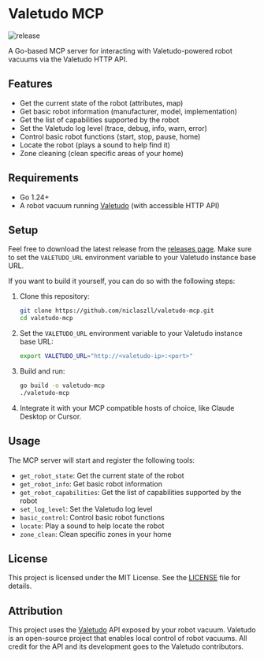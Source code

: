 # Valetudo MCP

![release](https://github.com/niclaszll/valetudo-mcp/actions/workflows/release.yml/badge.svg)

A Go-based MCP server for interacting with Valetudo-powered robot vacuums via the Valetudo HTTP API.

## Features

- Get the current state of the robot (attributes, map)
- Get basic robot information (manufacturer, model, implementation)
- Get the list of capabilities supported by the robot
- Set the Valetudo log level (trace, debug, info, warn, error)
- Control basic robot functions (start, stop, pause, home)
- Locate the robot (plays a sound to help find it)
- Zone cleaning (clean specific areas of your home)

## Requirements

- Go 1.24+
- A robot vacuum running [Valetudo](https://valetudo.cloud/) (with accessible HTTP API)

## Setup

Feel free to download the latest release from the [releases page](https://github.com/niclaszll/valetudo-mcp/releases).
Make sure to set the `VALETUDO_URL` environment variable to your Valetudo instance base URL.

If you want to build it yourself, you can do so with the following steps:

1. Clone this repository:
   ```sh
   git clone https://github.com/niclaszll/valetudo-mcp.git
   cd valetudo-mcp
   ```
2. Set the `VALETUDO_URL` environment variable to your Valetudo instance base URL:
   ```sh
   export VALETUDO_URL="http://<valetudo-ip>:<port>"
   ```
3. Build and run:
   ```sh
   go build -o valetudo-mcp
   ./valetudo-mcp
   ```
4. Integrate it with your MCP compatible hosts of choice, like Claude Desktop or Cursor.

## Usage

The MCP server will start and register the following tools:

- `get_robot_state`: Get the current state of the robot
- `get_robot_info`: Get basic robot information
- `get_robot_capabilities`: Get the list of capabilities supported by the robot
- `set_log_level`: Set the Valetudo log level
- `basic_control`: Control basic robot functions
- `locate`: Play a sound to help locate the robot
- `zone_clean`: Clean specific zones in your home

## License

This project is licensed under the MIT License. See the [LICENSE](LICENSE) file for details.

## Attribution

This project uses the [Valetudo](https://valetudo.cloud/) API exposed by your robot vacuum. Valetudo is an open-source project that enables local control of robot vacuums. All credit for the API and its development goes to the Valetudo contributors.
